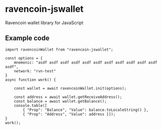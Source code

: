 # ravencoin-jswallet
Ravencoin wallet library for JavaScript



## Example code

```
import ravencoinWallet from "ravencoin-jswallet";

const options = {
    mnemonic: "asdf asdf asdf asdf asdf asdf asdf asdf asdf asdf asdf asdf",
    network: "rvn-test"
}
async function work() {

    const wallet = await ravencoinWallet.init(options);

    const address = await wallet.getReceiveAddress();
    const balance = await wallet.getBalance();
    console.table([
        { "Prop": "Balance", "Value": balance.toLocaleString() },
        { "Prop": "Address", "Value": address }]);
}
work(); 


``` 
